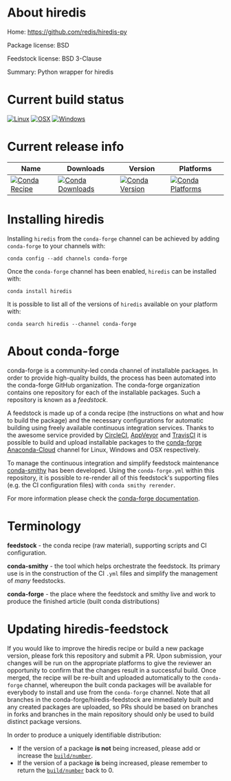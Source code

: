 About hiredis
=============

Home: https://github.com/redis/hiredis-py

Package license: BSD

Feedstock license: BSD 3-Clause

Summary: Python wrapper for hiredis



Current build status
====================

[![Linux](https://img.shields.io/circleci/project/github/conda-forge/hiredis-feedstock/master.svg?label=Linux)](https://circleci.com/gh/conda-forge/hiredis-feedstock)
[![OSX](https://img.shields.io/travis/conda-forge/hiredis-feedstock/master.svg?label=macOS)](https://travis-ci.org/conda-forge/hiredis-feedstock)
[![Windows](https://img.shields.io/appveyor/ci/conda-forge/hiredis-feedstock/master.svg?label=Windows)](https://ci.appveyor.com/project/conda-forge/hiredis-feedstock/branch/master)

Current release info
====================

| Name | Downloads | Version | Platforms |
| --- | --- | --- | --- |
| [![Conda Recipe](https://img.shields.io/badge/recipe-hiredis-green.svg)](https://anaconda.org/conda-forge/hiredis) | [![Conda Downloads](https://img.shields.io/conda/dn/conda-forge/hiredis.svg)](https://anaconda.org/conda-forge/hiredis) | [![Conda Version](https://img.shields.io/conda/vn/conda-forge/hiredis.svg)](https://anaconda.org/conda-forge/hiredis) | [![Conda Platforms](https://img.shields.io/conda/pn/conda-forge/hiredis.svg)](https://anaconda.org/conda-forge/hiredis) |

Installing hiredis
==================

Installing `hiredis` from the `conda-forge` channel can be achieved by adding `conda-forge` to your channels with:

```
conda config --add channels conda-forge
```

Once the `conda-forge` channel has been enabled, `hiredis` can be installed with:

```
conda install hiredis
```

It is possible to list all of the versions of `hiredis` available on your platform with:

```
conda search hiredis --channel conda-forge
```


About conda-forge
=================

conda-forge is a community-led conda channel of installable packages.
In order to provide high-quality builds, the process has been automated into the
conda-forge GitHub organization. The conda-forge organization contains one repository
for each of the installable packages. Such a repository is known as a *feedstock*.

A feedstock is made up of a conda recipe (the instructions on what and how to build
the package) and the necessary configurations for automatic building using freely
available continuous integration services. Thanks to the awesome service provided by
[CircleCI](https://circleci.com/), [AppVeyor](https://www.appveyor.com/)
and [TravisCI](https://travis-ci.org/) it is possible to build and upload installable
packages to the [conda-forge](https://anaconda.org/conda-forge)
[Anaconda-Cloud](https://anaconda.org/) channel for Linux, Windows and OSX respectively.

To manage the continuous integration and simplify feedstock maintenance
[conda-smithy](https://github.com/conda-forge/conda-smithy) has been developed.
Using the ``conda-forge.yml`` within this repository, it is possible to re-render all of
this feedstock's supporting files (e.g. the CI configuration files) with ``conda smithy rerender``.

For more information please check the [conda-forge documentation](https://conda-forge.org/docs/).

Terminology
===========

**feedstock** - the conda recipe (raw material), supporting scripts and CI configuration.

**conda-smithy** - the tool which helps orchestrate the feedstock.
                   Its primary use is in the construction of the CI ``.yml`` files
                   and simplify the management of *many* feedstocks.

**conda-forge** - the place where the feedstock and smithy live and work to
                  produce the finished article (built conda distributions)


Updating hiredis-feedstock
==========================

If you would like to improve the hiredis recipe or build a new
package version, please fork this repository and submit a PR. Upon submission,
your changes will be run on the appropriate platforms to give the reviewer an
opportunity to confirm that the changes result in a successful build. Once
merged, the recipe will be re-built and uploaded automatically to the
`conda-forge` channel, whereupon the built conda packages will be available for
everybody to install and use from the `conda-forge` channel.
Note that all branches in the conda-forge/hiredis-feedstock are
immediately built and any created packages are uploaded, so PRs should be based
on branches in forks and branches in the main repository should only be used to
build distinct package versions.

In order to produce a uniquely identifiable distribution:
 * If the version of a package **is not** being increased, please add or increase
   the [``build/number``](https://conda.io/docs/user-guide/tasks/build-packages/define-metadata.html#build-number-and-string).
 * If the version of a package **is** being increased, please remember to return
   the [``build/number``](https://conda.io/docs/user-guide/tasks/build-packages/define-metadata.html#build-number-and-string)
   back to 0.
